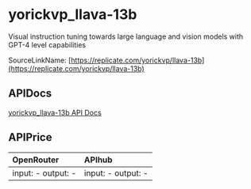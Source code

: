 # yorickvp_llava-13b

Visual instruction tuning towards large language and vision models with GPT-4 level capabilities

SourceLinkName: [https://replicate.com/yorickvp/llava-13b](https://replicate.com/yorickvp/llava-13b)

## APIDocs

[yorickvp_llava-13b API Docs](../apis/yorickvp_llava-13b.md)

## APIPrice

| OpenRouter | APIhub |
|:---|:---|
| input: - output: - | input: - output: - |
